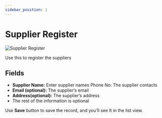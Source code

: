 ```yaml
---
sidebar_position: 1
---
```


# Supplier Register

![Supplier Register](/img/screenshots/supplier_register.PNG) 

Use this to register the suppliers

## Fields

- **Supplier Name:** Enter supplier names
Phone No: The supplier contacts
- **Email (optional):** The supplier’s email
- **Address(optional):** The supplier’s address
- The rest of the information is optional

Use **Save** button to save the record, and you’ll see It in the list view.